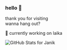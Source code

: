### hello 👋

thank you for visiting <br>
wanna hang out?

🔭 currently working on laika

![GitHub Stats for Janik](https://github-readme-stats.vercel.app/api?username=JanikThePanic&show_icons=true)

<!--
**JanikThePanic/JanikThePanic** is a ✨ _special_ ✨ repository because its `README.md` (this file) appears on your GitHub profile.

Here are some ideas to get you started:

- 🔭 I’m currently working on ...
- 🌱 I’m currently learning ...
- 👯 I’m looking to collaborate on ...
- 🤔 I’m looking for help with ...
- 💬 Ask me about ...
- 📫 How to reach me: ...
- 😄 Pronouns: ...
- ⚡ Fun fact: ...
-->
